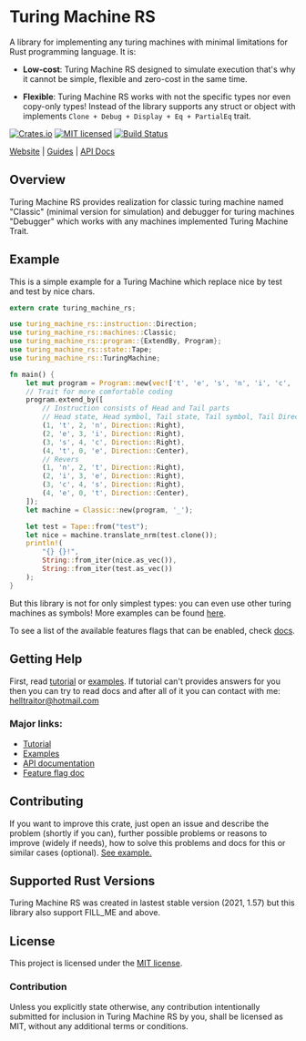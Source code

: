 # Turing Machine RS

A library for implementing any turing machines with minimal limitations for Rust programming language. It is:

* **Low-cost**: Turing Machine RS designed to simulate execution that's why it cannot be simple, flexible and zero-cost in the same time.

* **Flexible**: Turing Machine RS works with not the specific types nor even copy-only types! Instead of the library supports any struct or object with implements `Clone + Debug + Display + Eq + PartialEq` trait.

[![Crates.io][crates-badge]][crates-url]
[![MIT licensed][mit-badge]][mit-url]
[![Build Status][actions-badge]][actions-url]

[crates-badge]: https://img.shields.io/FILL_SHIELDS_BADGE
[crates-url]: https://crates.io/crates/FILL_CRATES_URL
[mit-badge]: https://img.shields.io/badge/license-MIT-blue.svg
[mit-url]: https://github.com/FILL_LICENSE_PATH
[actions-badge]: https://github.com/FILL_ATCTION_BADGE
[actions-url]: https://github.com/FILL_ACTION_URL

[Website](FILL_ME) |
[Guides](FILL_GITHUB_IO_TUTORIAL) |
[API Docs](https://docs.rs/FILL_ME)

## Overview

Turing Machine RS provides realization for classic turing machine named "Classic" (minimal version for simulation) and debugger for turing machines "Debugger" which works with any machines implemented Turing Machine Trait.

## Example

This is a simple example for a Turing Machine which replace nice by test and test by nice chars.

```rust
extern crate turing_machine_rs;

use turing_machine_rs::instruction::Direction;
use turing_machine_rs::machines::Classic;
use turing_machine_rs::program::{ExtendBy, Program};
use turing_machine_rs::state::Tape;
use turing_machine_rs::TuringMachine;

fn main() {
    let mut program = Program::new(vec!['t', 'e', 's', 'n', 'i', 'c', 'e', '_'], 4);
    // Trait for more comfortable coding
    program.extend_by([
        // Instruction consists of Head and Tail parts
        // Head state, Head symbol, Tail state, Tail symbol, Tail Direction
        (1, 't', 2, 'n', Direction::Right),
        (2, 'e', 3, 'i', Direction::Right),
        (3, 's', 4, 'c', Direction::Right),
        (4, 't', 0, 'e', Direction::Center),
        // Revers
        (1, 'n', 2, 't', Direction::Right),
        (2, 'i', 3, 'e', Direction::Right),
        (3, 'c', 4, 's', Direction::Right),
        (4, 'e', 0, 't', Direction::Center),
    ]);
    let machine = Classic::new(program, '_');

    let test = Tape::from("test");
    let nice = machine.translate_nrm(test.clone());
    println!(
        "{} {}!",
        String::from_iter(nice.as_vec()),
        String::from_iter(test.as_vec())
    );
}
```

But this library is not for only simplest types: you can even use other turing machines as symbols! More examples can be found [here][examples].

To see a list of the available features flags that can be enabled, check [docs][feature-flag-docs].

## Getting Help

First, read [tutorial] or [examples]. If tutorial can't provides answers for you then you can try to read docs and after all of it you can contact with me: <helltraitor@hotmail.com>

### Major links:
* [Tutorial][tutorial]
* [Examples][examples]
* [API documentation][api-documentation]
* [Feature flag doc][feature-flag-docs]

[tutorial]: FILL_ME
[examples]: https://github.com/Helltraitor/turing-machine-rs/tree/main/examples
[api-documentation]: https://docs.rs/FILL_ME
[feature-flag-docs]: https://docs.rs/FILL_ME

## Contributing

If you want to improve this crate, just open an issue and describe the problem (shortly if you can), further possible problems or reasons to improve (widely if needs), how to solve this problems and docs for this or similar cases (optional).
[See example.](FILL_ME)

## Supported Rust Versions

Turing Machine RS was created in lastest stable version (2021, 1.57) but this library also support FILL_ME and above.

## License

This project is licensed under the [MIT license].

[MIT license]: https://github.com/FILL_ME

### Contribution

Unless you explicitly state otherwise, any contribution intentionally submitted
for inclusion in Turing Machine RS by you, shall be licensed as MIT, without any additional
terms or conditions.